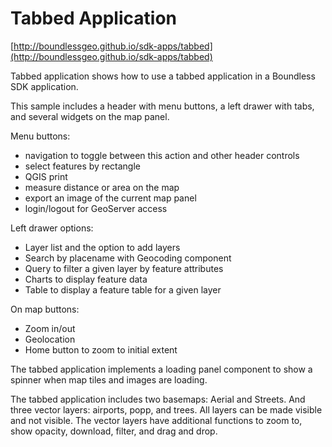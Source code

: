 # Tabbed Application

[http://boundlessgeo.github.io/sdk-apps/tabbed](http://boundlessgeo.github.io/sdk-apps/tabbed)

Tabbed application shows how to use a tabbed application in a Boundless SDK application.

This sample includes a header with menu buttons, a left drawer with tabs, and several widgets on the map panel.

Menu buttons:

  * navigation to toggle between this action and other header controls
  * select features by rectangle
  * QGIS print
  * measure distance or area on the map
  * export an image of the current map panel
  * login/logout for GeoServer access


Left drawer options:

  * Layer list and the option to add layers
  * Search by placename with Geocoding component
  * Query to filter a given layer by feature attributes
  * Charts to display feature data
  * Table to display a feature table for a given layer

On map buttons:

  * Zoom in/out
  * Geolocation
  * Home button to zoom to initial extent

The tabbed application implements a loading panel component to show a spinner when map tiles and images are loading.

The tabbed application includes two basemaps: Aerial and Streets.
And three vector layers: airports, popp, and trees.
All layers can be made visible and not visible.
The vector layers have additional functions to zoom to, show opacity, download, filter, and drag and drop.
